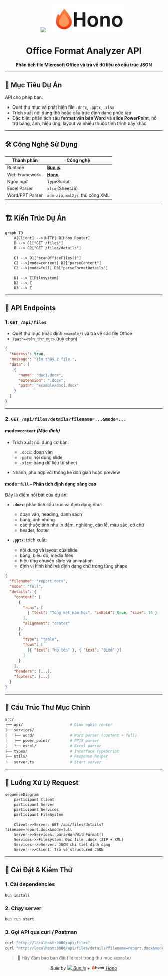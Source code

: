 <p align="center">
  <img src="https://bun.sh/logo.svg" width="100"/>
  &nbsp;&nbsp;&nbsp;
  <img src="https://raw.githubusercontent.com/honojs/hono/main/docs/images/hono-title.png" height="90"/>
</p>

<h1 align="center">
  Office Format Analyzer API
</h1>

<p align="center"><strong>Phân tích file Microsoft Office và trả về dữ liệu có cấu trúc JSON</strong></p>

---

## 🎯 Mục Tiêu Dự Án

API cho phép bạn:

- Quét thư mục và phát hiện file `.docx`, `.pptx`, `.xlsx`
- Trích xuất nội dung thô hoặc cấu trúc định dạng phức tạp
- Đặc biệt: phân tích sâu **format văn bản Word** và **slide PowerPoint**, hỗ trợ bảng, ảnh, hiệu ứng, layout và nhiều thuộc tính trình bày khác

---

## 🛠️ Công Nghệ Sử Dụng

| Thành phần     | Công nghệ                       |
|----------------|---------------------------------|
| Runtime        | [**Bun.js**](https://bun.sh)    |
| Web Framework  | [**Hono**](https://hono.dev)    |
| Ngôn ngữ       | TypeScript                      |
| Excel Parser   | `xlsx` (SheetJS)                |
| Word/PPT Parser| `adm-zip`, `xml2js`, thủ công XML |

---

## 🏗️ Kiến Trúc Dự Án

```mermaid
graph TD
    A[Client] -->|HTTP| B[Hono Router]
    B --> C1["GET /files"]
    B --> C2["GET /files/details"]

    C1 --> D1["scanOfficeFiles()"]
    C2 -->|mode=content| D2["parseContent"]
    C2 -->|mode=full| D3["parseFormatDetails"]

    D1 --> E[Filesystem]
    D2 --> E
    D3 --> E
````

---

## 📡 API Endpoints

### 1. `GET /api/files`

* Quét thư mục (mặc định `example/`) và trả về các file Office
* `?path=<tên_thư_mục>` (tuỳ chọn)

```json
{
  "success": true,
  "message": "Tìm thấy 2 file.",
  "data": [
    {
      "name": "doc1.docx",
      "extension": ".docx",
      "path": "example/doc1.docx"
    }
  ]
}
```

---

### 2. `GET /api/files/details?filename=...&mode=...`

#### mode=`content` *(Mặc định)*

* Trích xuất nội dung cơ bản:

  * `.docx`: đoạn văn
  * `.pptx`: nội dung slide
  * `.xlsx`: bảng dữ liệu từ sheet
* Nhanh, phù hợp với thống kê đơn giản hoặc preview

#### mode=`full` – **Phân tích định dạng nâng cao**

 Đây là điểm nổi bật của dự án!

* **`.docx`**: phân tích cấu trúc và định dạng như:

  * đoạn văn, heading, danh sách
  * bảng, ảnh nhúng
  * các thuộc tính như in đậm, nghiêng, căn lề, màu sắc, cỡ chữ
  * header, footer

* **`.pptx`**: trích xuất:

  * nội dung và layout của slide
  * bảng, biểu đồ, media files
  * hiệu ứng chuyển slide và animation
  * định vị hình khối và định dạng chữ trong từng shape

```json
{
  "filename": "report.docx",
  "mode": "full",
  "details": {
    "content": [
      {
        "runs": [
          { "text": "Tổng kết năm học", "isBold": true, "size": 16 }
        ],
        "alignment": "center"
      },
      {
        "type": "table",
        "rows": [
          [{ "text": "Họ tên" }, { "text": "Điểm" }]
        ]
      }
    ],
    "headers": [...],
    "footers": [...]
  }
}
```

---

## 📂 Cấu Trúc Thư Mục Chính

```bash
src/
├── api/                     # Định nghĩa router
├── services/
│   ├── word/                # Word parser (content + full)
│   ├── power_point/         # PPTX parser
│   └── excel/               # Excel parser
├── types/                   # Interface TypeScript
├── utils/                   # Response helper
└── server.ts                # Start server
```

---

## 🔄 Luồng Xử Lý Request

```mermaid
sequenceDiagram
    participant Client
    participant Server
    participant Services
    participant FileSystem

    Client->>Server: GET /api/files/details?filename=report.docx&mode=full
    Server->>Services: parseWordWithFormat()
    Services->>FileSystem: Đọc file .docx (ZIP + XML)
    Services-->>Server: JSON chi tiết định dạng
    Server-->>Client: Trả về structured JSON
```

---

## 🧪 Cài Đặt & Kiểm Thử

### 1. Cài dependencies

```bash
bun install
```

### 2. Chạy server

```bash
bun run start
```

### 3. Gọi API qua curl / Postman

```bash
curl "http://localhost:3000/api/files"
curl "http://localhost:3000/api/files/details?filename=report.docx&mode=full"
```

> 🧪 Hãy đảm bảo bạn đặt file test trong thư mục `example/`


<p align="center">
  <i>Built by <a href="https://bun.sh"><img src="https://bun.sh/logo.svg" height="16"/> Bun.js</a> + <a href="https://hono.dev"><img src="https://raw.githubusercontent.com/honojs/hono/main/docs/images/hono-title.png" height="16"/> Hono</a></i>
</p>
